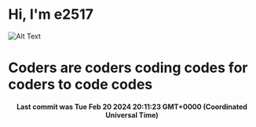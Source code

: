 # Hi, I'm e2517

![Alt Text](https://github.com/E2517/e2517/blob/master/images/background.gif)

# Coders are coders coding codes for coders to code codes

<h4 align="center">Last commit was Tue Feb 20 2024 20:11:23 GMT+0000 (Coordinated Universal Time)</h4>
